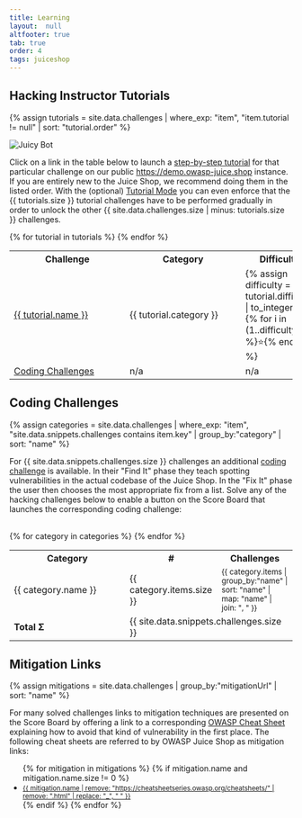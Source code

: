 ```yaml
---
title: Learning
layout:  null
altfooter: true
tab: true
order: 4
tags: juiceshop
---
```


## Hacking Instructor Tutorials

{% assign tutorials = site.data.challenges | where_exp: "item", "item.tutorial != null" | sort: "tutorial.order" %}

![Juicy Bot](https://raw.githubusercontent.com/juice-shop/juice-shop/master/frontend/src/assets/public/images/JuicyBot_MedicalMask.png)

Click on a link in the table below to launch a
[step-by-step tutorial](https://pwning.owasp-juice.shop/part1/challenges.html#hacking-instructor)
for that particular challenge on our public
<https://demo.owasp-juice.shop> instance. If you are entirely new to the
Juice Shop, we recommend doing them in the listed order. With the
(optional)
[Tutorial Mode](https://pwning.owasp-juice.shop/part1/challenges.html#tutorial-mode)
you can even enforce that the {{ tutorials.size }} tutorial challenges
have to be performed gradually in order to unlock the other {{
site.data.challenges.size | minus: tutorials.size }} challenges.

<table>
  <tr>
    <th>Challenge</th>
    <th>Category</th>
    <th>Difficulty</th>
  </tr>
  {% for tutorial in tutorials %}
  <tr>
    <td style="min-width: 190px"><a href="https://demo.owasp-juice.shop/#/hacking-instructor?challenge={{ tutorial.name }}" target="_blank">{{ tutorial.name }}</a></td>
    <td style="min-width: 190px">{{ tutorial.category }}</td>
    <td style="min-width: 100px">
    {% assign difficulty = tutorial.difficulty | to_integer %}
    {% for i in (1..difficulty) %}⭐{% endfor %}
    </td>
  </tr>
  {% endfor %}
  <tr>
    <td style="min-width: 190px"><a href="https://demo.owasp-juice.shop/#/hacking-instructor?challenge=Coding%20Challenges" target="_blank">Coding Challenges</a></td>
    <td style="min-width: 190px">n/a</td>
    <td style="min-width: 100px">n/a</td>
  </tr>
</table>

## Coding Challenges

{% assign categories = site.data.challenges | where_exp: "item", "site.data.snippets.challenges contains item.key" | group_by:"category" | sort: "name" %}

For {{ site.data.snippets.challenges.size }} challenges an additional [coding challenge](https://pwning.owasp-juice.shop/part1/challenges.html#coding-challenges) is available. In their "Find It" phase they teach
spotting vulnerabilities in the actual codebase of the Juice Shop. In the "Fix It" phase the user then chooses the most appropriate
fix from a list. Solve any of the hacking challenges below to enable a button on the Score Board that launches the corresponding
coding challenge:
<br><br>

<table>
  <tr>
    <th>Category</th>
    <th>#</th>
    <th>Challenges</th>
  </tr>
  {% for category in categories %}
  <tr>
    <td style="min-width: 190px">{{ category.name }}</td>
    <td style="min-width: 60px">{{ category.items.size }}</td>
    <td><small>{{ category.items | group_by:"name" | sort: "name" | map: "name" | join: ", " }}</small></td>
  </tr>
  {% endfor %}
  <tr>
    <td><strong>Total Σ</strong></td>
    <td colspan="2">{{ site.data.snippets.challenges.size }}</td>
  </tr>
</table>

## Mitigation Links

{% assign mitigations = site.data.challenges | group_by:"mitigationUrl" | sort: "name" %}

For many solved challenges links to mitigation techniques are presented on the Score Board by offering a link
to a corresponding [OWASP Cheat Sheet](https://cheatsheetseries.owasp.org/) explaining how to avoid that kind of vulnerability in the first place. The
following cheat sheets are referred to by OWASP Juice Shop as mitigation links:

<ul>
  {% for mitigation in mitigations %}
    {% if mitigation.name and mitigation.name.size != 0 %}
      <li><small><a href="{{ mitigation.name }}" target="_blank">{{ mitigation.name | remove: "https://cheatsheetseries.owasp.org/cheatsheets/" | remove: ".html" | replace: "_", " " }}</a></small></li>
    {% endif %}
  {% endfor %}
</ul>
